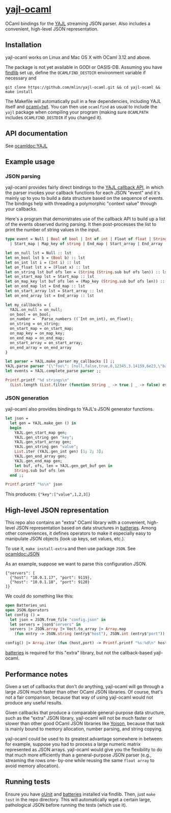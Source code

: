 # [yajl-ocaml](https://github.com/mlin/yajl-ocaml)

OCaml bindings for the [YAJL](http://lloyd.github.com/yajl/) streaming JSON
parser. Also includes a convenient, high-level JSON representation.

## Installation

yajl-ocaml works on Linux and Mac OS X with OCaml 3.12 and above.

The package is not yet available in GODI or OASIS-DB. Assuming you have
[findlib](http://projects.camlcity.org/projects/findlib.html) set up, define
the `OCAMLFIND_DESTDIR` environment variable if necessary and

```git clone https://github.com/mlin/yajl-ocaml.git && cd yajl-ocaml && make install```

The Makefile will automatically pull in a few dependencies, including YAJL
itself and [ocaml+twt](http://people.csail.mit.edu/mikelin/ocaml+twt/). You
can then use `ocamlfind` as usual to include the `yajl` package when compiling
your program (making sure `OCAMLPATH` includes `OCAMLFIND_DESTDIR` if you
changed it).

## API documentation

See [ocamldoc:YAJL](http://mlin.github.com/yajl-ocaml/YAJL.html)

## Example usage

### JSON parsing

yajl-ocaml provides fairly direct bindings to the [YAJL callback
API](https://github.com/lloyd/yajl/blob/master/src/api/yajl_parse.h), in which
the parser invokes your callback functions for each JSON "event" and it's
mainly up to you to build a data structure based on the sequence of events.
The bindings help with threading a polymorphic "context value" through your
callbacks.

Here's a program that demonstrates use of the callback API to build up a list
of the events observed during parsing. It then post-processes the list to
print the number of string values in the input.

```ocaml
type event = Null | Bool of bool | Int of int | Float of float | String of string
  | Start_map | Map_key of string | End_map | Start_array | End_array

let on_null lst = Null :: lst
let on_bool lst b = (Bool b) :: lst
let on_int lst i = (Int i) :: lst
let on_float lst x = (Float x) :: lst
let on_string lst buf ofs len = (String (String.sub buf ofs len)) :: lst
let on_start_map lst = Start_map :: lst
let on_map_key lst buf ofs len = (Map_key (String.sub buf ofs len)) :: lst
let on_end_map lst = End_map :: lst
let on_start_array lst = Start_array :: lst
let on_end_array lst = End_array :: lst 

let my_callbacks = {
  YAJL.on_null = on_null;
  on_bool = on_bool;
  on_number =  `Parse_numbers ((`Int on_int), on_float);
  on_string = on_string;
  on_start_map = on_start_map;
  on_map_key = on_map_key;
  on_end_map = on_end_map;
  on_start_array = on_start_array;
  on_end_array = on_end_array
}

let parser = YAJL.make_parser my_callbacks [] ;;
YAJL.parse parser "{\"foo\": [null,false,true,0,12345,3.14159,6e23,\"bar\",\"\"]}" ;;
let events = YAJL.complete_parse parser ;;

Printf.printf "%d strings\n"
  (List.length (List.filter (function String _ -> true | _ -> false) events))
```

### JSON generation

yajl-ocaml also provides bindings to YAJL's JSON generator functions.

```ocaml
let json =
  let gen = YAJL.make_gen () in
  begin
    YAJL.gen_start_map gen;
    YAJL.gen_string gen "key";
    YAJL.gen_start_array gen;
    YAJL.gen_string gen "value";
    List.iter (YAJL.gen_int gen) [1; 2; 3];
    YAJL.gen_end_array gen;
    YAJL.gen_end_map gen;
    let buf, ofs, len = YAJL.gen_get_buf gen in
    String.sub buf ofs len
  end ;;

Printf.printf "%s\n" json
```

This produces: `{"key":["value",1,2,3]}`

## High-level JSON representation

This repo also contains an "extra" OCaml library with a convenient, high-level
JSON representation based on data structures in
[batteries](https://github.com/ocaml-batteries-team/batteries-included). Among
other conveniences, it defines operators to make it especially easy to
manipulate JSON objects (look up keys, set values, etc.).

To use it, `make install-extra` and then use package `JSON`. See
[ocamldoc:JSON](http://mlin.github.com/yajl-ocaml/extra/JSON.html)

As an example, suppose we want to parse this configuration JSON.

```
{"servers": [
  {"host": "10.0.1.17", "port": 9119},
  {"host": "10.0.1.18", "port": 9120}
]}
```

We could do something like this:

```ocaml
open Batteries_uni
open JSON.Operators
let config () =
  let json = JSON.from_file "config.json" in
  let servers = json$"servers" in
  servers |> JSON.array |> Vect.to_array |> Array.map
    (fun entry -> JSON.string (entry$"host"), JSON.int (entry$"port")) ;;

config() |> Array.iter (fun (host,port) -> Printf.printf "%s:%d\n" host port)
```
[batteries](https://github.com/ocaml-batteries-team/batteries-included) is
required for this "extra" library, but not the callback-based yajl-ocaml.

## Performance notes

Given a set of callbacks that don't do anything, yajl-ocaml will go through a
large JSON much faster than other OCaml JSON libraries. Of course, that's not
a fair comparison, because that way of using yajl-ocaml would not produce any
useful results.

Given callbacks that produce a comparable general-purpose data structure, such
as the "extra" JSON library, yajl-ocaml will not be much faster or slower than
other good OCaml JSON libraries like [Yojson](http://mjambon.com/yojson.html),
because that task is mainly bound to memory allocation, number parsing, and
string copying.

yajl-ocaml could be used to its greatest advantage somewhere in between: for
example, suppose you had to process a large numeric matrix represented as JSON
arrays. yajl-ocaml would give you the flexibility to do that much more
efficiently than a general-purpose JSON parser (e.g., streaming the rows one-
by-one while reusing the same `float array` to avoid memory allocation).

## Running tests

Ensure you have [oUnit](http://ounit.forge.ocamlcore.org/) and
[batteries](https://github.com/ocaml-batteries-team/batteries-included)
installed via findlib. Then, just `make test` in the repo directory. This will
automatically wget a certain large, pathological JSON before running the tests
(which use it).
